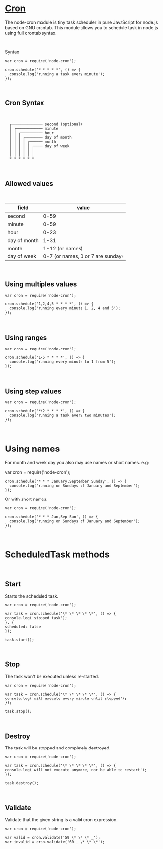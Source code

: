 # [Cron](https://www.npmjs.com/package/node-cron)

The node-cron module is tiny task scheduler in pure JavaScript for node.js based on GNU crontab. This module allows you to schedule task in node.js using full crontab syntax.

<br>

Syntax

    var cron = require('node-cron');

    cron.schedule('* * * * *', () => {
      console.log('running a task every minute');
    });

<br>

## Cron Syntax

<br>

      ┌────────────── second (optional)
      │ ┌──────────── minute
      │ │ ┌────────── hour
      │ │ │ ┌──────── day of month
      │ │ │ │ ┌────── month
      │ │ │ │ │ ┌──── day of week
      │ │ │ │ │ │
      │ │ │ │ │ │
      * * * * * *

<br>

## Allowed values

<br>

| field        | value                             |
| ------------ | --------------------------------- |
| second       | 0-59                              |
| minute       | 0-59                              |
| hour         | 0-23                              |
| day of month | 1-31                              |
| month        | 1-12 (or names)                   |
| day of week  | 0-7 (or names, 0 or 7 are sunday) |

<br>

## Using multiples values

    var cron = require('node-cron');

    cron.schedule('1,2,4,5 * * * *', () => {
      console.log('running every minute 1, 2, 4 and 5');
    });

<br>

## Using ranges

    var cron = require('node-cron');

    cron.schedule('1-5 * * * *', () => {
      console.log('running every minute to 1 from 5');
    });

<br>

## Using step values

    var cron = require('node-cron');

    cron.schedule('*/2 * * * *', () => {
      console.log('running a task every two minutes');
    });

<br>

# Using names

For month and week day you also may use names or short names. e.g:

var cron = require('node-cron');

    cron.schedule('* * * January,September Sunday', () => {
      console.log('running on Sundays of January and September');
    });

Or with short names:

    var cron = require('node-cron');

    cron.schedule('* * * Jan,Sep Sun', () => {
      console.log('running on Sundays of January and September');
    });

<br>

# ScheduledTask methods

<br>

## Start

Starts the scheduled task.

    var cron = require('node-cron');

    var task = cron.schedule('\* \* \* \* \*', () => {
    console.log('stopped task');
    }, {
    scheduled: false
    });

    task.start();

<br>

## Stop

The task won't be executed unless re-started.

    var cron = require('node-cron');

    var task = cron.schedule('\* \* \* \* \*', () => {
    console.log('will execute every minute until stopped');
    });

    task.stop();

<br>

## Destroy

The task will be stopped and completely destroyed.

    var cron = require('node-cron');

    var task = cron.schedule('\* \* \* \* \*', () => {
    console.log('will not execute anymore, nor be able to restart');
    });

    task.destroy();

<br>

## Validate

Validate that the given string is a valid cron expression.

    var cron = require('node-cron');

    var valid = cron.validate('59 \* \* \* _');
    var invalid = cron.validate('60 _ \* \* \*');
